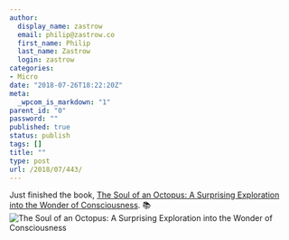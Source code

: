 ```yaml
---
author:
  display_name: zastrow
  email: philip@zastrow.co
  first_name: Philip
  last_name: Zastrow
  login: zastrow
categories:
- Micro
date: "2018-07-26T18:22:20Z"
meta:
  _wpcom_is_markdown: "1"
parent_id: "0"
password: ""
published: true
status: publish
tags: []
title: ""
type: post
url: /2018/07/443/
---
```

<p>Just finished the book, <a href="https://www.goodreads.com/review/show/2352736377?utm_medium=api&amp;utm_source=rss">The Soul of an Octopus: A Surprising Exploration into the Wonder of Consciousness</a>. 📚 <img src="/assets/2018/07/22825702.jpg" alt="The Soul of an Octopus: A Surprising Exploration into the Wonder of Consciousness" /></p>

